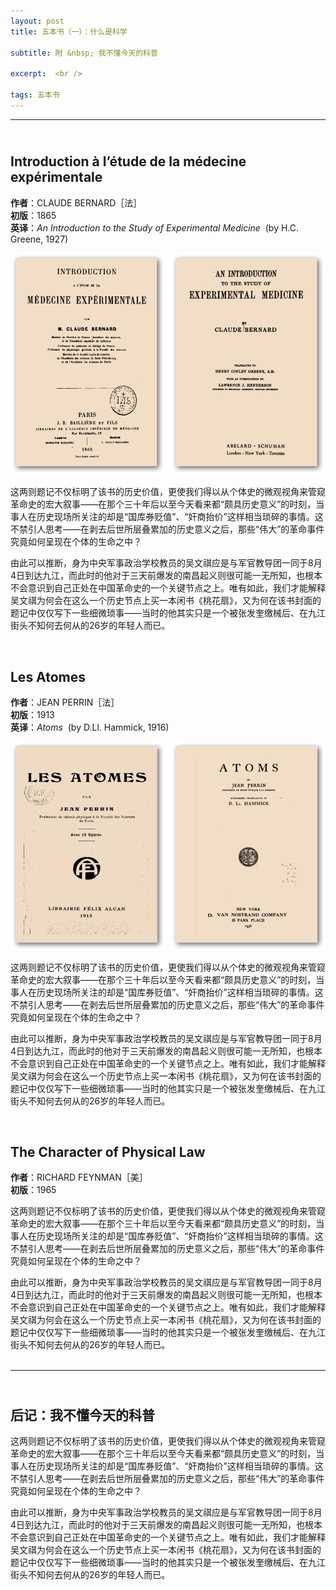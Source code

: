 ```yaml
---
layout: post
title: 五本书（一）：什么是科学

subtitle: 附 &nbsp; 我不懂今天的科普

excerpt:  <br />

tags: 五本书
---
```


----

## <br/> Introduction à l’étude de la médecine expérimentale

**作者**：CLAUDE BERNARD［法］<br/>
**初版**：1865 <br/>
**英译**：_An Introduction to the Study of Experimental Medicine_ &nbsp;(by H.C. Greene, 1927)

![Bernard](/assets/img/book/bernard2.png)

这两则题记不仅标明了该书的历史价值，更使我们得以从个体史的微观视角来管窥革命史的宏大叙事——在那个三十年后以至今天看来都“颇具历史意义”的时刻，当事人在历史现场所关注的却是“国库券贬值”、“奸商抬价”这样相当琐碎的事情。这不禁引人思考——在剥去后世所层叠累加的历史意义之后，那些“伟大”的革命事件究竟如何呈现在个体的生命之中？

由此可以推断，身为中央军事政治学校教员的吴文祺应是与军官教导团一同于8月4日到达九江，而此时的他对于三天前爆发的南昌起义则很可能一无所知，也根本不会意识到自己正处在中国革命史的一个关键节点之上。唯有如此，我们才能解释吴文祺为何会在这么一个历史节点上买一本闲书《桃花扇》，又为何在该书封面的题记中仅仅写下一些细微琐事——当时的他其实只是一个被张发奎缴械后、在九江街头不知何去何从的26岁的年轻人而已。

<br/>

## Les Atomes

**作者**：JEAN PERRIN［法］<br/>
**初版**：1913 <br/>
**英译**：_Atoms_ &nbsp;(by D.Ll. Hammick, 1916)

![Perrin](/assets/img/book/perrin2.png)

这两则题记不仅标明了该书的历史价值，更使我们得以从个体史的微观视角来管窥革命史的宏大叙事——在那个三十年后以至今天看来都“颇具历史意义”的时刻，当事人在历史现场所关注的却是“国库券贬值”、“奸商抬价”这样相当琐碎的事情。这不禁引人思考——在剥去后世所层叠累加的历史意义之后，那些“伟大”的革命事件究竟如何呈现在个体的生命之中？

由此可以推断，身为中央军事政治学校教员的吴文祺应是与军官教导团一同于8月4日到达九江，而此时的他对于三天前爆发的南昌起义则很可能一无所知，也根本不会意识到自己正处在中国革命史的一个关键节点之上。唯有如此，我们才能解释吴文祺为何会在这么一个历史节点上买一本闲书《桃花扇》，又为何在该书封面的题记中仅仅写下一些细微琐事——当时的他其实只是一个被张发奎缴械后、在九江街头不知何去何从的26岁的年轻人而已。

<br/>

## The Character of Physical Law

**作者**：RICHARD FEYNMAN［美］<br/>
**初版**：1965 <br/>

这两则题记不仅标明了该书的历史价值，更使我们得以从个体史的微观视角来管窥革命史的宏大叙事——在那个三十年后以至今天看来都“颇具历史意义”的时刻，当事人在历史现场所关注的却是“国库券贬值”、“奸商抬价”这样相当琐碎的事情。这不禁引人思考——在剥去后世所层叠累加的历史意义之后，那些“伟大”的革命事件究竟如何呈现在个体的生命之中？

由此可以推断，身为中央军事政治学校教员的吴文祺应是与军官教导团一同于8月4日到达九江，而此时的他对于三天前爆发的南昌起义则很可能一无所知，也根本不会意识到自己正处在中国革命史的一个关键节点之上。唯有如此，我们才能解释吴文祺为何会在这么一个历史节点上买一本闲书《桃花扇》，又为何在该书封面的题记中仅仅写下一些细微琐事——当时的他其实只是一个被张发奎缴械后、在九江街头不知何去何从的26岁的年轻人而已。
<br/><br/>

----

## <br/> 后记：我不懂今天的科普

这两则题记不仅标明了该书的历史价值，更使我们得以从个体史的微观视角来管窥革命史的宏大叙事——在那个三十年后以至今天看来都“颇具历史意义”的时刻，当事人在历史现场所关注的却是“国库券贬值”、“奸商抬价”这样相当琐碎的事情。这不禁引人思考——在剥去后世所层叠累加的历史意义之后，那些“伟大”的革命事件究竟如何呈现在个体的生命之中？

由此可以推断，身为中央军事政治学校教员的吴文祺应是与军官教导团一同于8月4日到达九江，而此时的他对于三天前爆发的南昌起义则很可能一无所知，也根本不会意识到自己正处在中国革命史的一个关键节点之上。唯有如此，我们才能解释吴文祺为何会在这么一个历史节点上买一本闲书《桃花扇》，又为何在该书封面的题记中仅仅写下一些细微琐事——当时的他其实只是一个被张发奎缴械后、在九江街头不知何去何从的26岁的年轻人而已。

<br />
